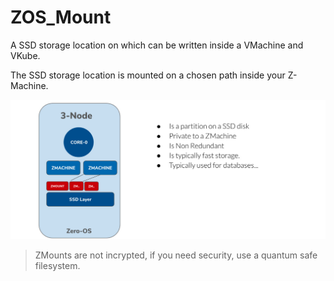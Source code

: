 # ZOS_Mount

A SSD storage location on which can be written inside a VMachine and VKube.

The SSD storage location is mounted on a chosen path inside your Z-Machine.

![](img/zmount.jpg)

> ZMounts are not incrypted, if you need security, use a quantum safe filesystem.

